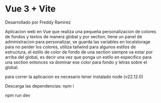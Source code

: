 # Vue 3 + Vite
Desarrollado por Freddy Ramirez

Aplicacion web en Vue que realiza una pequeña personalizacion de colores de fondos y textos de manera global y por section, tiene un panel de administracion para personalizar, se guarda las variables en localstorage para no perder los colores, utiliza tailwind para algunos estilos de estructura, el estilo de color de fondo de una section siempre va estar por arriba del global, es decir una vez que ponga un estilo en especifico para una section entonces va dominar ese color para fondo y letras sobre el global.


para correr la aplicacion es necesario tener instalado node (v22.12.0)

Descarga las dependencias: npm i

npm run dev

